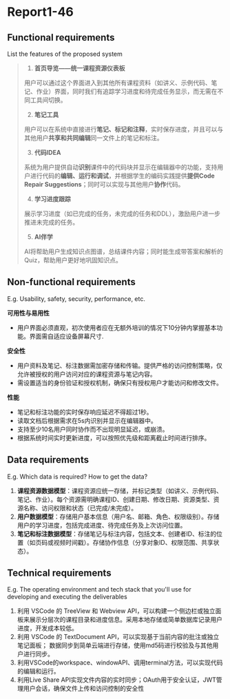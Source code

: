 # Report1-46

## Functional requirements

List the features of the proposed system

> 1. **首页导览——统一课程资源仪表板**
> 
> 
> 用户可以通过这个界面进入到其他所有课程资料（如讲义、示例代码、笔记、作业）界面，同时我们有追踪学习进度和待完成任务显示，而无需在不同工具间切换。
> 
> 2. **笔记工具**
> 
> 用户可以在系统中直接进行**笔记、标记和注释**，实时保存进度，并且可以与其他用户**共享和共同编辑**同一文件上的笔记和标注。
> 
> 3. **代码IDEA**
> 
> 系统为用户提供自动**识别**课件中的代码块并显示在编辑器中的功能，支持用户进行代码的**编辑、运行和调试**，并根据学生的编码实践提供**提供Code Repair Suggestions**；同时可以实现与其他用户**协作**代码。
> 
> 4. **学习进度跟踪**
> 
> 展示学习进度（如已完成的任务，未完成的任务和DDL），激励用户进一步推进未完成的任务。
> 
> 5. **AI伴学**
> 
> AI将帮助用户生成知识点图谱，总结课件内容；同时能生成带答案和解析的Quiz，帮助用户更好地巩固知识点。
> 

## Non-functional requirements

E.g. Usability, safety, security, performance, etc.

**可用性与易用性**

- 用户界面必须直观，初次使用者应在无额外培训的情况下10分钟内掌握基本功能。界面需自适应设备屏幕尺寸.

**安全性**

- 用户资料及笔记、标注数据需加密存储和传输。提供严格的访问控制策略，仅允许被授权的用户访问对应的课程资源与笔记内容。
- 需设置适当的身份验证和授权机制，确保只有授权用户才能访问和修改文件。

**性能**

- 笔记和标注功能的实时保存响应延迟不得超过1秒。
- 读取文档后根据需求在5s内识别并显示在编辑器中。
- 支持至少10名用户同时协作而不出现明显延迟，或崩溃。
- 根据系统时间实时更新进度，可以按照优先级和距离截止时间进行排序。

## Data requirements

E.g. Which data is required? How to get the data?

1. **课程资源数据模型**：课程资源应统一存储，并标记类型（如讲义、示例代码、笔记、作业）。每个资源需明确课程ID、创建日期、修改日期、资源类型、资源名称、访问权限和状态（已完成/未完成）。
2. **用户数据模型**：存储用户基本信息（用户名、邮箱、角色、权限级别）。存储用户的学习进度，包括完成进度、待完成任务及上次访问位置。
3. **笔记和标注数据模型**：存储笔记与标注内容，包括文本、创建者ID、标注的位置（如页码或视频时间戳）。存储协作信息（分享对象ID、权限范围、共享状态）。

## Technical requirements

E.g. The operating environment and tech stack that you'll use for developing and executing the deliverables

1. 利用 VSCode 的 TreeView 和 Webview API，可以构建一个侧边栏或独立面板来展示分层次的课程目录和进度信息。采用本地存储或简单数据库记录用户进度，开发成本较低。
2. 利用 VSCode 的 TextDocument API，可以实现基于当前内容的批注或独立笔记面板；
数据同步到简单云端进行存储，使用md5码进行校验及与其他用户进行同步。
3. 利用VSCode的workspace、windowAPI、调用terminal方法，可以实现代码的编辑和运行。
4. 利用Live Share API实现文件内容的实时同步；OAuth用于安全认证，JWT管理用户会话，确保文件上传和访问控制的安全性
